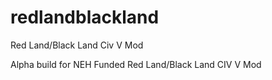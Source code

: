 redlandblackland
================

Red Land/Black Land Civ V Mod

Alpha build for NEH Funded Red Land/Black Land CIV V Mod
